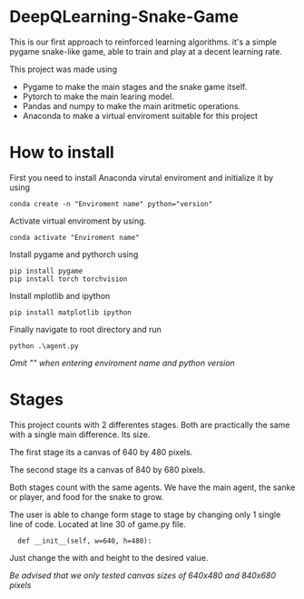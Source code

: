 # DeepQLearning-Snake-Game
This is our first approach to reinforced learning algorithms. it's a simple pygame snake-like game, able to train and play at a decent learning rate.

 This project was made using 
 * Pygame to make the main stages and the snake game itself.
 * Pytorch to make the main learing model.
 * Pandas and numpy to make the main aritmetic operations.
 * Anaconda to make a virtual enviroment suitable for this project


# How to install

First you need to install Anaconda virutal enviroment and initialize it by using 
```
conda create -n "Enviroment name" python="version"
```
Activate virtual enviroment by using.
```
conda activate "Enviroment name"
```
Install pygame and pythorch using
```
pip install pygame
pip install torch torchvision
```
Install mplotlib and ipython
```
pip install matplotlib ipython
```
Finally navigate to root directory and run
```
python .\agent.py
```
*Omit "" when entering enviroment name and python version*
# Stages

This project counts with 2 differentes stages. Both are practically the same with a single main difference. Its size.

The first stage its a canvas of 640 by 480 pixels.

The second stage its a canvas of 840 by 680 pixels.

Both stages count with the same agents. We have the main agent, the sanke or player, and food for the snake to grow.

The user is able to change form stage to stage by changing only 1 single line of code. Located at line 30 of game.py file.

```
  def __init__(self, w=640, h=480):
```
Just change the with and height to the desired value.

*Be advised that we only tested canvas sizes of 640x480 and 840x680 pixels*

